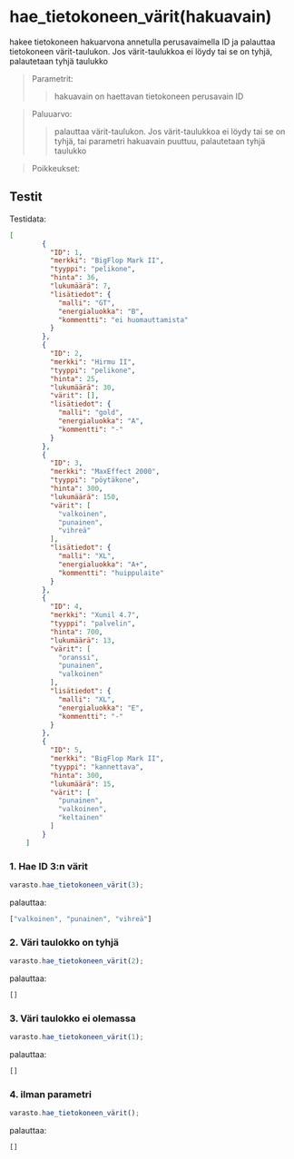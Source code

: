 # **hae_tietokoneen_värit(hakuavain)**
hakee tietokoneen hakuarvona annetulla perusavaimella ID ja palauttaa tietokoneen värit-taulukon. Jos värit-taulukkoa ei löydy tai se on tyhjä, palautetaan tyhjä taulukko

>Parametrit:
>>hakuavain on haettavan tietokoneen perusavain ID

>Paluuarvo:
>>palauttaa värit-taulukon. Jos värit-taulukkoa ei löydy tai se on tyhjä, tai parametri hakuavain puuttuu, palautetaan tyhjä taulukko

>Poikkeukset:
>>

## Testit

Testidata:
```json
[
        {
          "ID": 1,
          "merkki": "BigFlop Mark II",
          "tyyppi": "pelikone",
          "hinta": 36,
          "lukumäärä": 7,
          "lisätiedot": {
            "malli": "GT",
            "energialuokka": "B",
            "kommentti": "ei huomauttamista"
          }
        },
        {
          "ID": 2,
          "merkki": "Hirmu II",
          "tyyppi": "pelikone",
          "hinta": 25,
          "lukumäärä": 30,
          "värit": [],
          "lisätiedot": {
            "malli": "gold",
            "energialuokka": "A",
            "kommentti": "-"
          }
        },
        {
          "ID": 3,
          "merkki": "MaxEffect 2000",
          "tyyppi": "pöytäkone",
          "hinta": 300,
          "lukumäärä": 150,
          "värit": [
            "valkoinen",
            "punainen",
            "vihreä"
          ],
          "lisätiedot": {
            "malli": "XL",
            "energialuokka": "A+",
            "kommentti": "huippulaite"
          }
        },
        {
          "ID": 4,
          "merkki": "Xunil 4.7",
          "tyyppi": "palvelin",
          "hinta": 700,
          "lukumäärä": 13,
          "värit": [
            "oranssi",
            "punainen",
            "valkoinen"
          ],
          "lisätiedot": {
            "malli": "XL",
            "energialuokka": "E",
            "kommentti": "-"
          }
        },
        {
          "ID": 5,
          "merkki": "BigFlop Mark II",
          "tyyppi": "kannettava",
          "hinta": 300,
          "lukumäärä": 15,
          "värit": [
            "punainen",
            "valkoinen",
            "keltainen"
          ]
        }
    ]
```

### 1. Hae ID 3:n värit

```js
varasto.hae_tietokoneen_värit(3);
```

palauttaa: 
```js
["valkoinen", "punainen", "vihreä"]
```

### 2. Väri taulokko on tyhjä

```js
varasto.hae_tietokoneen_värit(2);
```

palauttaa: 
```js
[]
```

### 3. Väri taulokko ei olemassa

```js
varasto.hae_tietokoneen_värit(1);
```

palauttaa: 
```js
[]
```

### 4. ilman parametri

```js
varasto.hae_tietokoneen_värit();
```

palauttaa: 
```js
[]
```